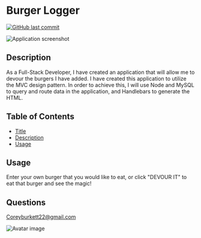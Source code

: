 # Burger Logger

[![GitHub last commit](https://img.shields.io/github/last-commit/cburkett22/13-Burger)]()

![Application screenshot](./public/assets/img/screenshot.jpg)

## Description
As a Full-Stack Developer, I have created an application that will allow me to devour the burgers I have added. I have created this application to utilize the MVC design pattern. In order to achieve this, I will use Node and MySQL to query and route data in the application, and Handlebars to generate the HTML.

## Table of Contents

* [Title](#Title)
* [Description](#Description)
* [Usage](#Usage)

## Usage
Enter your own burger that you would like to eat, or click "DEVOUR IT" to eat that burger and see the magic!

## Questions
Coreyburkett22@gmail.com

![Avatar image](https://avatars3.githubusercontent.com/u/63064602?v=4/to/img.png)